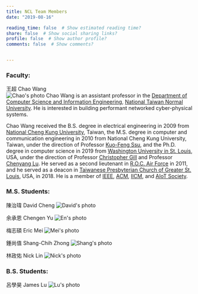 ```yaml
---
title: NCL Team Members
date: "2019-08-16"

reading_time: false  # Show estimated reading time?
share: false  # Show social sharing links?
profile: false  # Show author profile?
comments: false  # Show comments?


---
```

### Faculty:

王超  Chao Wang  
<img src="../../img/members/2019Dec.jpg" alt="Chao's photo"/>
Chao Wang is an assistant professor in the [Department of Computer Science and Information Engineering](https://www.csie.ntnu.edu.tw/), [National Taiwan Normal University](https://www.ntnu.edu.tw/). He is interested in building performant networked cyber-physical systems.

Chao Wang received the B.S. degree in electrical engineering in 2009 from [National Cheng Kung University](https://web.ncku.edu.tw/), Taiwan, the M.S. degree in computer and communication engineering in 2010 from National Cheng Kung University, Taiwan, under the direction of Professor [Kuo-Feng Ssu](https://dcl.ee.ncku.edu.tw/wordpress/?p=71), and the Ph.D. degree in computer science in 2019 from [Washington University in St. Louis](https://wustl.edu/), USA, under the direction of Professor [Christopher Gill](https://www.cse.wustl.edu/~cdgill/) and Professor [Chenyang Lu](https://www.cse.wustl.edu/~lu/). He served as a second lieutenant in [R.O.C. Air Force](https://air.mnd.gov.tw/TW/Home/index.aspx) in 2011, and he served as a deacon in [Taiwanese Presbyterian Church of Greater St. Louis](http://stltpc.org/), USA, in 2018. He is a member of [IEEE](https://www.ieee.org/), [ACM](https://www.acm.org/), [IICM](http://iicm.org.tw/), and [AIoT Society](https://chineseai.weebly.com/).

### M.S. Students:
陳治瑋  David Cheng
<img src="../../img/members/david_fit.jpg" alt="David's photo"/>  

余承恩  Chengen Yu
<img src="../../img/members/en_fit.jpg" alt="En's photo" />

梅志碩  Eric Mei
<img src="../../img/members/mei_fit.jpg" alt="Mei's photo" />

鍾尚值  Shang-Chih Zhong
<img src="../../img/members/shang_fit.jpg" alt="Shang's photo" />

林政佑  Nick Lin
<img src="../../img/members/nick_fit.jpg" alt="Nick's photo" />


### B.S. Students:
呂學昊  James Lu
<img src="../../img/members/lu_fit.jpg" alt="Lu's photo" />
